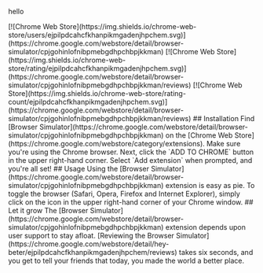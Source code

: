 <p>hello</p>                                                                                                         
[![Chrome Web Store](https://img.shields.io/chrome-web-store/users/ejpilpdcahcfkhanpikmgadenjhpchem.svg)](https://chrome.google.com/webstore/detail/browser-simulator/cpjgohinlofnibpmebgdhpchbpjkkman)
[![Chrome Web Store](https://img.shields.io/chrome-web-store/rating/ejpilpdcahcfkhanpikmgadenjhpchem.svg)](https://chrome.google.com/webstore/detail/browser-simulator/cpjgohinlofnibpmebgdhpchbpjkkman/reviews)
[![Chrome Web Store](https://img.shields.io/chrome-web-store/rating-count/ejpilpdcahcfkhanpikmgadenjhpchem.svg)](https://chrome.google.com/webstore/detail/browser-simulator/cpjgohinlofnibpmebgdhpchbpjkkman/reviews)
## Installation
Find [Browser Simulator](https://chrome.google.com/webstore/detail/browser-simulator/cpjgohinlofnibpmebgdhpchbpjkkman) on the [Chrome Web Store](https://chrome.google.com/webstore/category/extensions). Make sure you're using the Chrome browser. Next, click the `ADD TO CHROME` button in the upper right-hand corner. Select `Add extension` when prompted, and you're all set!
## Usage
Using the [Browser Simulator](https://chrome.google.com/webstore/detail/browser-simulator/cpjgohinlofnibpmebgdhpchbpjkkman) extension is easy as pie. To toggle the browser (Safari, Opera, Firefox and Internet Explorer), simply click on the icon in the upper right-hand corner of your Chrome window.
## Let it grow
The [Browser Simulator](https://chrome.google.com/webstore/detail/browser-simulator/cpjgohinlofnibpmebgdhpchbpjkkman) extension depends upon user support to stay afloat. [Reviewing the Browser Simulator](https://chrome.google.com/webstore/detail/hey-beter/ejpilpdcahcfkhanpikmgadenjhpchem/reviews) takes six seconds, and you get to tell your friends that today, you made the world a better place.

